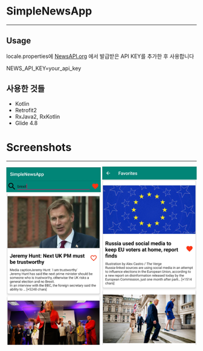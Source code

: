 # SimpleNewsApp
------------
## Usage
locale.properties에
[NewsAPI.org](https://newsapi.org/) 에서 발급받은 API KEY를 추가한 후 사용합니다

NEWS_API_KEY=your_api_key

## 사용한 것들
- Kotlin
- Retrofit2
- RxJava2, RxKotlin
- Glide 4.8

# Screenshots
------------
<div>
<img src="./image/search.jpeg" width="250px" />
  
<img src="./image/favorites.jpeg" width="250px" />
</div>  
